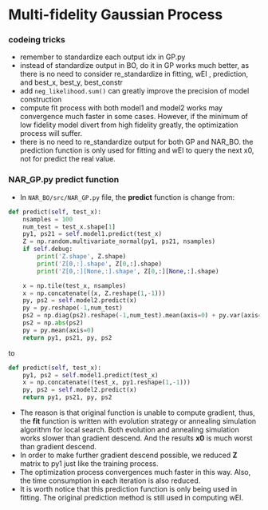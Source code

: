 # Multi-fidelity Gaussian Process

### codeing tricks

* remember to standardize each output idx in GP.py
* instead of standardize output in BO, do it in GP works much better, as there is no need to consider re_standardize in fitting, wEI , prediction, and best_x, best_y, best_constr
* add `neg_likelihood.sum()` can greatly improve the precision of model construction
* compute fit process with both model1 and model2 works may convergence much faster in some cases. However, if the minimum of low fidelity model divert from high fidelity greatly, the optimization process will suffer.
* there is no need to re_standardize output for both GP and NAR_BO. the prediction function is only used for fitting and wEI to query the next x0, not for predict the real value.

### NAR_GP.py predict function

* In `NAR_BO/src/NAR_GP.py` file, the **predict** function is change from:
```python
def predict(self, test_x):
    nsamples = 100
    num_test = test_x.shape[1]
    py1, ps21 = self.model1.predict(test_x)
    Z = np.random.multivariate_normal(py1, ps21, nsamples)
    if self.debug:
        print('Z.shape', Z.shape)
        print('Z[0,:].shape', Z[0,:].shape)
        print('Z[0,:][None,:].shape', Z[0,:][None,:].shape)

    x = np.tile(test_x, nsamples)
    x = np.concatenate((x, Z.reshape(1,-1)))
    py, ps2 = self.model2.predict(x)
    py = py.reshape(-1,num_test)
    ps2 = np.diag(ps2).reshape(-1,num_test).mean(axis=0) + py.var(axis=0)
    ps2 = np.abs(ps2)
    py = py.mean(axis=0)
    return py1, ps21, py, ps2
```
to 
```python
def predict(self, test_x):
    py1, ps2 = self.model1.predict(test_x)
    x = np.concatenate((test_x, py1.reshape(1,-1)))
    py, ps2 = self.model2.predict(x)
    return py1, ps21, py, ps2
```
* The reason is that original function is unable to compute gradient, thus, the **fit** function is written with evolution strategy or annealing simulation algorithm for local search. Both evolution and annealing simulation works slower than gradient descend. And the results **x0** is much worst than gradient descend.
*  In order to make further gradient descend possible, we reduced **Z** matrix to py1 just like the training process.
* The optimization process convergences much faster in this way. Also, the time consumption in each iteration is also reduced.
* It is worth notice that this prediction function is only being used in fitting. The original prediction method is still used in computing wEI.




